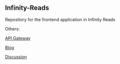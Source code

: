 ## Infinity-Reads

Repository for the frontend application in Infinity Reads

Others:

[API Gateway](https://github.com/amanjaiswalofficial/infinity-reads-api-gateway/)

[Blog](https://github.com/amanjaiswalofficial/infinity-reads-blog/)

[Discussion](https://github.com/amanjaiswalofficial/infinity-reads-discussion/)


